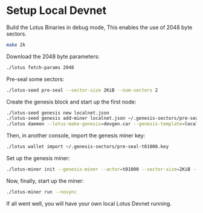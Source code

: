 # Setup Local Devnet

Build the Lotus Binaries in debug mode, This enables the use of 2048 byte sectors.

```sh
make 2k
```

Download the 2048 byte parameters:
```sh
./lotus fetch-params 2048
```

Pre-seal some sectors:

```sh
./lotus-seed pre-seal --sector-size 2KiB --num-sectors 2
```

Create the genesis block and start up the first node:

```sh
./lotus-seed genesis new localnet.json
./lotus-seed genesis add-miner localnet.json ~/.genesis-sectors/pre-seal-t01000.json
./lotus daemon --lotus-make-genesis=devgen.car --genesis-template=localnet.json --bootstrap=false
```

Then, in another console, import the genesis miner key:

```sh
./lotus wallet import ~/.genesis-sectors/pre-seal-t01000.key
```

Set up the genesis miner:

```sh
./lotus-miner init --genesis-miner --actor=t01000 --sector-size=2KiB --pre-sealed-sectors=~/.genesis-sectors --pre-sealed-metadata=~/.genesis-sectors/pre-seal-t01000.json --nosync
```

Now, finally, start up the miner:

```sh
./lotus-miner run --nosync
```

If all went well, you will have your own local Lotus Devnet running.
